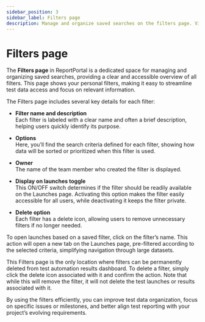 ```yaml
---
sidebar_position: 3
sidebar_label: Filters page
description: Manage and organize saved searches on the filters page. View personal filters, streamline test data access, and focus on relevant information using test execution reporting tools.
---
```


# Filters page

The **Filters page** in ReportPortal is a dedicated space for managing and organizing saved searches, providing a clear and accessible overview of all filters. This page shows your personal filters, making it easy to streamline test data access and focus on relevant information.

The Filters page includes several key details for each filter:

- **Filter name and description**<br />
  Each filter is labeled with a clear name and often a brief description, helping users quickly identify its purpose.

- **Options**<br />
  Here, you’ll find the search criteria defined for each filter, showing how data will be sorted or prioritized when this filter is used.

- **Owner**<br />
  The name of the team member who created the filter is displayed.

- **Display on launches toggle**<br />
  This ON/OFF switch determines if the filter should be readily available on the Launches page. Activating this option makes the filter easily accessible for all users, while deactivating it keeps the filter private.

- **Delete option**<br />
  Each filter has a delete icon, allowing users to remove unnecessary filters if no longer needed.

To open launches based on a saved filter, click on the filter’s name. This action will open a new tab on the Launches page, pre-filtered according to the selected criteria, simplifying navigation through large datasets.

This Filters page is the only location where filters can be permanently deleted from test automation results dashboard. To delete a filter, simply click the delete icon associated with it and confirm the action. Note that while this will remove the filter, it will not delete the test launches or results associated with it.

By using the filters efficiently, you can improve test data organization, focus on specific issues or milestones, and better align test reporting with your project’s evolving requirements.

<MediaViewer src="https://youtu.be/ZoVyP5CFML8" alt="Filters page in our centralized test reporting tool" type="video" />
